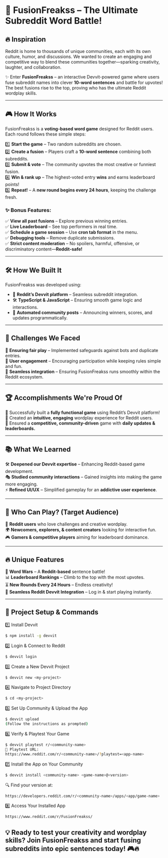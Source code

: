 # 🚀 FusionFreakss – The Ultimate Subreddit Word Battle!  

## 🔥 Inspiration  
Reddit is home to thousands of unique communities, each with its own culture, humor, and discussions. We wanted to create an engaging and competitive way to blend these communities together—sparking creativity, laughter, and collaboration.  

✨ Enter **FusionFreakss** – an interactive Devvit-powered game where users fuse subreddit names into clever **10-word sentences** and battle for upvotes! The best fusions rise to the top, proving who has the ultimate Reddit wordplay skills.  

---

## 🎮 How It Works  
FusionFreakss is a **voting-based word game** designed for Reddit users. Each round follows these simple steps:  

1️⃣ **Start the game** – Two random subreddits are chosen.  
2️⃣ **Create a fusion** – Players craft a **10-word sentence** combining both subreddits.  
3️⃣ **Submit & vote** – The community upvotes the most creative or funniest fusion.  
4️⃣ **Win & rank up** – The highest-voted entry **wins** and earns leaderboard points!  
5️⃣ **Repeat!** – A **new round begins every 24 hours**, keeping the challenge fresh.  

### ✨ Bonus Features:  
✅ **View all past fusions** – Explore previous winning entries.  
✅ **Live Leaderboard** – See top performers in real time.  
✅ **Schedule a game session** – Use **cron tab format** in the menu.  
✅ **Debugging tools** – Remove duplicate submissions.  
✅ **Strict content moderation** – No spoilers, harmful, offensive, or discriminatory content—**Reddit-safe!**  

---

## 🛠️ How We Built It  
FusionFreakss was developed using:  

- 🚀 **Reddit’s Devvit platform** – Seamless subreddit integration.  
- 🛠️ **TypeScript & JavaScript** – Ensuring smooth game logic and interactions.  
- 🤖 **Automated community posts** – Announcing winners, scores, and updates programmatically.  

---

## 🚧 Challenges We Faced  
🔸 **Ensuring fair play** – Implemented safeguards against bots and duplicate entries.  
🔸 **User engagement** – Encouraging participation while keeping rules simple and fun.  
🔸 **Seamless integration** – Ensuring FusionFreakss runs smoothly within the Reddit ecosystem.  

---

## 🏆 Accomplishments We're Proud Of  
🎉 Successfully built a **fully functional game** using Reddit’s Devvit platform!  
🎨 Created an **intuitive, engaging** wordplay experience for Reddit users.  
🚀 Ensured a **competitive, community-driven** game with **daily updates & leaderboards.**  

---

## 📚 What We Learned  
🛠️ **Deepened our Devvit expertise** – Enhancing Reddit-based game development.  
🎭 **Studied community interactions** – Gained insights into making the game more engaging.  
⚡ **Refined UI/UX** – Simplified gameplay for an **addictive user experience**.  

---

## 🎯 Who Can Play? (Target Audience)  
👾 **Reddit users** who love challenges and creative wordplay.  
🌍 **Newcomers, explorers, & content creators** looking for interactive fun.  
🎮 **Gamers & competitive players** aiming for leaderboard dominance.  

---

## 🔥 Unique Features  
💬 **Word Wars** – A **Reddit-based** sentence battle!  
📊 **Leaderboard Rankings** – Climb to the top with the most upvotes.  
⏳ **New Rounds Every 24 Hours** – Endless creativity!  
🚀 **Seamless Reddit Devvit Integration** – Log in & start playing instantly.  

---

## 📌 Project Setup & Commands
1️⃣ Install Devvit
``` bash
$ npm install -g devvit
```
2️⃣ Login & Connect to Reddit
``` bash
$ devvit login
```
3️⃣ Create a New Devvit Project
``` bash
$ devvit new <my-project>
```
4️⃣ Navigate to Project Directory
``` bash
$ cd <my-project>
```
5️⃣ Set Up Community & Upload the App
``` bash
$ devvit upload
(Follow the instructions as prompted)
```

6️⃣ Verify & Playtest Your Game
``` bash
$ devvit playtest r/<community-name>
🔗 Playtest URL:
https://www.reddit.com/r/<community-name>/?playtest=<app-name>
```
7️⃣ Install the App on Your Community
``` bash
$ devvit install <community-name> <game-name>@<version>
```
🔍 Find your version at:
``` bash
https://developers.reddit.com/r/<community-name>/apps/<app/game-name>
```
8️⃣ Access Your Installed App
``` bash
https://www.reddit.com/r/FusionFreakss/
```

## 💡 Ready to test your creativity and wordplay skills? Join FusionFreakss and start fusing subreddits into epic sentences today! 🎮🔥


